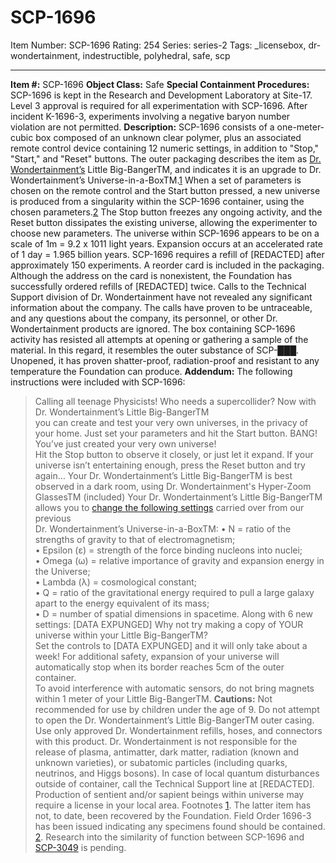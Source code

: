 # SCP-1696
Item Number: SCP-1696
Rating: 254
Series: series-2
Tags: _licensebox, dr-wondertainment, indestructible, polyhedral, safe, scp

---

**Item #:** SCP-1696
**Object Class:** Safe
**Special Containment Procedures:** SCP-1696 is kept in the Research and Development Laboratory at Site-17. Level 3 approval is required for all experimentation with SCP-1696. After incident K-1696-3, experiments involving a negative baryon number violation are not permitted.
**Description:** SCP-1696 consists of a one-meter-cubic box composed of an unknown clear polymer, plus an associated remote control device containing 12 numeric settings, in addition to "Stop," "Start," and "Reset" buttons. The outer packaging describes the item as [Dr. Wondertainment’s](/dr-wondertainment-hub) Little Big-BangerTM, and indicates it is an upgrade to Dr. Wondertainment’s Universe-in-a-BoxTM.[1](javascript:;)
When a set of parameters is chosen on the remote control and the Start button pressed, a new universe is produced from a singularity within the SCP-1696 container, using the chosen parameters.[2](javascript:;) The Stop button freezes any ongoing activity, and the Reset button dissipates the existing universe, allowing the experimenter to choose new parameters.
The universe within SCP-1696 appears to be on a scale of 1m = 9.2 x 1011 light years. Expansion occurs at an accelerated rate of 1 day = 1.965 billion years.
SCP-1696 requires a refill of [REDACTED] after approximately 150 experiments. A reorder card is included in the packaging. Although the address on the card is nonexistent, the Foundation has successfully ordered refills of [REDACTED] twice. Calls to the Technical Support division of Dr. Wondertainment have not revealed any significant information about the company. The calls have proven to be untraceable, and any questions about the company, its personnel, or other Dr. Wondertainment products are ignored.
The box containing SCP-1696 activity has resisted all attempts at opening or gathering a sample of the material. In this regard, it resembles the outer substance of SCP-███. Unopened, it has proven shatter-proof, radiation-proof and resistant to any temperature the Foundation can produce.
**Addendum:** The following instructions were included with SCP-1696:
> Calling all teenage Physicists! Who needs a supercollider? Now with Dr. Wondertainment’s Little Big-BangerTM  
>  you can create and test your very own universes, in the privacy of your home.
> Just set your parameters and hit the Start button. BANG! You’ve just created your very own universe!  
>  Hit the Stop button to observe it closely, or just let it expand. If your universe isn’t entertaining enough, press the Reset button and try again…
> Your Dr. Wondertainment’s Little Big-BangerTM is best observed in a dark room, using Dr. Wondertainment's Hyper-Zoom GlassesTM (included)
> Your Dr. Wondertainment’s Little Big-BangerTM allows you to [change the following settings](/scp-536) carried over from our previous  
>  Dr. Wondertainment’s Universe-in-a-BoxTM:
> • N = ratio of the strengths of gravity to that of electromagnetism;  
>  • Epsilon (ε) = strength of the force binding nucleons into nuclei;  
>  • Omega (ω) = relative importance of gravity and expansion energy in the Universe;  
>  • Lambda (λ) = cosmological constant;  
>  • Q = ratio of the gravitational energy required to pull a large galaxy apart to the energy equivalent of its mass;  
>  • D = number of spatial dimensions in spacetime.
> Along with 6 new settings:
> [DATA EXPUNGED]
> Why not try making a copy of YOUR universe within your Little Big-BangerTM?  
>  Set the controls to [DATA EXPUNGED] and it will only take about a week!
> For additional safety, expansion of your universe will automatically stop when its border reaches 5cm of the outer container.  
>  To avoid interference with automatic sensors, do not bring magnets within 1 meter of your Little Big-BangerTM.
> **Cautions:** Not recommended for use by children under the age of 9.
> Do not attempt to open the Dr. Wondertainment’s Little Big-BangerTM outer casing.
> Use only approved Dr. Wondertainment refills, hoses, and connectors with this product.
> Dr. Wondertainment is not responsible for the release of plasma, antimatter, dark matter, radiation (known and unknown varieties), or subatomic particles (including quarks, neutrinos, and Higgs bosons). In case of local quantum disturbances outside of container, call the Technical Support line at [REDACTED]. Production of sentient and/or sapient beings within universe may require a license in your local area.
Footnotes
[1](javascript:;). The latter item has not, to date, been recovered by the Foundation. Field Order 1696-3 has been issued indicating any specimens found should be contained.
[2](javascript:;). Research into the similarity of function between SCP-1696 and [SCP-3049](/scp-3049) is pending.